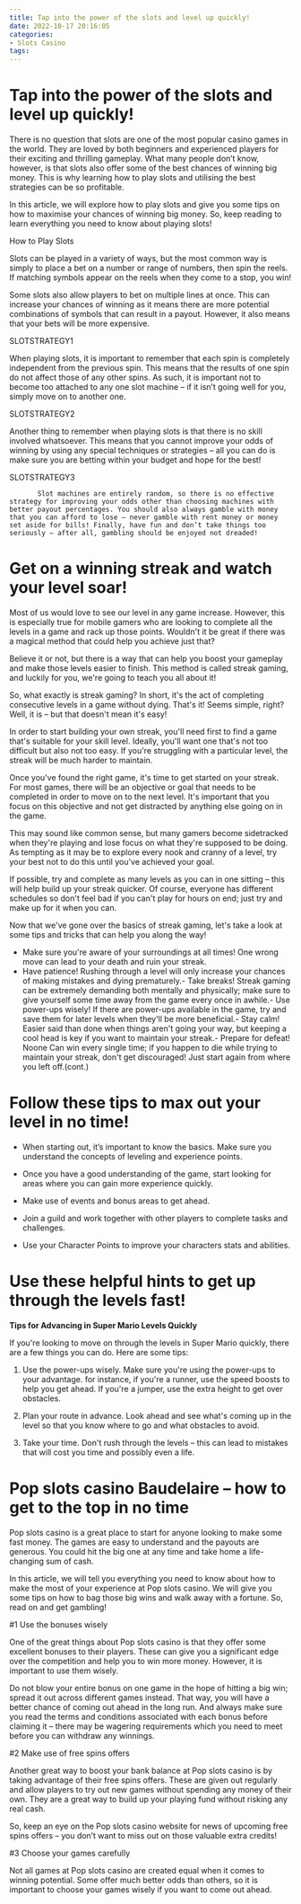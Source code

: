 ```yaml
---
title: Tap into the power of the slots and level up quickly!
date: 2022-10-17 20:16:05
categories:
- Slots Casino
tags:
---
```



#  Tap into the power of the slots and level up quickly!

There is no question that slots are one of the most popular casino games in the world. They are loved by both beginners and experienced players for their exciting and thrilling gameplay. What many people don’t know, however, is that slots also offer some of the best chances of winning big money. This is why learning how to play slots and utilising the best strategies can be so profitable.

In this article, we will explore how to play slots and give you some tips on how to maximise your chances of winning big money. So, keep reading to learn everything you need to know about playing slots!

How to Play Slots

Slots can be played in a variety of ways, but the most common way is simply to place a bet on a number or range of numbers, then spin the reels. If matching symbols appear on the reels when they come to a stop, you win!

Some slots also allow players to bet on multiple lines at once. This can increase your chances of winning as it means there are more potential combinations of symbols that can result in a payout. However, it also means that your bets will be more expensive.

SLOTSTRATEGY1

When playing slots, it is important to remember that each spin is completely independent from the previous spin. This means that the results of one spin do not affect those of any other spins. As such, it is important not to become too attached to any one slot machine – if it isn’t going well for you, simply move on to another one.

SLOTSTRATEGY2

Another thing to remember when playing slots is that there is no skill involved whatsoever. This means that you cannot improve your odds of winning by using any special techniques or strategies – all you can do is make sure you are betting within your budget and hope for the best!

SLOTSTRATEGY3
























           Slot machines are entirely random, so there is no effective strategy for improving your odds other than choosing machines with better payout percentages. You should also always gamble with money that you can afford to lose – never gamble with rent money or money set aside for bills! Finally, have fun and don’t take things too seriously – after all, gambling should be enjoyed not dreaded!

#  Get on a winning streak and watch your level soar!

Most of us would love to see our level in any game increase. However, this is especially true for mobile gamers who are looking to complete all the levels in a game and rack up those points. Wouldn't it be great if there was a magical method that could help you achieve just that?

Believe it or not, but there is a way that can help you boost your gameplay and make those levels easier to finish. This method is called streak gaming, and luckily for you, we're going to teach you all about it!

So, what exactly is streak gaming? In short, it's the act of completing consecutive levels in a game without dying. That's it! Seems simple, right? Well, it is – but that doesn't mean it's easy!

In order to start building your own streak, you'll need first to find a game that's suitable for your skill level. Ideally, you'll want one that's not too difficult but also not too easy. If you're struggling with a particular level, the streak will be much harder to maintain.

Once you've found the right game, it's time to get started on your streak. For most games, there will be an objective or goal that needs to be completed in order to move on to the next level. It's important that you focus on this objective and not get distracted by anything else going on in the game.

This may sound like common sense, but many gamers become sidetracked when they're playing and lose focus on what they're supposed to be doing. As tempting as it may be to explore every nook and cranny of a level, try your best not to do this until you've achieved your goal.

If possible, try and complete as many levels as you can in one sitting – this will help build up your streak quicker. Of course, everyone has different schedules so don't feel bad if you can't play for hours on end; just try and make up for it when you can.

Now that we've gone over the basics of streak gaming, let's take a look at some tips and tricks that can help you along the way!

- Make sure you're aware of your surroundings at all times! One wrong move can lead to your death and ruin your streak.
- Have patience! Rushing through a level will only increase your chances of making mistakes and dying prematurely.- Take breaks! Streak gaming can be extremely demanding both mentally and physically; make sure to give yourself some time away from the game every once in awhile.- Use power-ups wisely! If there are power-ups available in the game, try and save them for later levels when they'll be more beneficial.- Stay calm! Easier said than done when things aren't going your way, but keeping a cool head is key if you want to maintain your streak.- Prepare for defeat! Noone Can win every single time; if you happen to die while trying to maintain your streak, don't get discouraged! Just start again from where you left off.(cont.)

#  Follow these tips to max out your level in no time!

- When starting out, it’s important to know the basics. Make sure you understand the concepts of leveling and experience points.

- Once you have a good understanding of the game, start looking for areas where you can gain more experience quickly.

- Make use of events and bonus areas to get ahead.

- Join a guild and work together with other players to complete tasks and challenges.

- Use your Character Points to improve your characters stats and abilities.

#  Use these helpful hints to get up through the levels fast!

**Tips for Advancing in Super Mario Levels Quickly**

If you're looking to move on through the levels in Super Mario quickly, there are a few things you can do. Here are some tips:

1. Use the power-ups wisely. Make sure you're using the power-ups to your advantage. for instance, if you're a runner, use the speed boosts to help you get ahead. If you're a jumper, use the extra height to get over obstacles.

2. Plan your route in advance. Look ahead and see what's coming up in the level so that you know where to go and what obstacles to avoid.

3. Take your time. Don't rush through the levels – this can lead to mistakes that will cost you time and possibly even a life.

#  Pop slots casino Baudelaire – how to get to the top in no time

Pop slots casino is a great place to start for anyone looking to make some fast money. The games are easy to understand and the payouts are generous. You could hit the big one at any time and take home a life-changing sum of cash.

In this article, we will tell you everything you need to know about how to make the most of your experience at Pop slots casino. We will give you some tips on how to bag those big wins and walk away with a fortune. So, read on and get gambling!

#1 Use the bonuses wisely

One of the great things about Pop slots casino is that they offer some excellent bonuses to their players. These can give you a significant edge over the competition and help you to win more money. However, it is important to use them wisely.

Do not blow your entire bonus on one game in the hope of hitting a big win; spread it out across different games instead. That way, you will have a better chance of coming out ahead in the long run. And always make sure you read the terms and conditions associated with each bonus before claiming it – there may be wagering requirements which you need to meet before you can withdraw any winnings.

#2 Make use of free spins offers

Another great way to boost your bank balance at Pop slots casino is by taking advantage of their free spins offers. These are given out regularly and allow players to try out new games without spending any money of their own. They are a great way to build up your playing fund without risking any real cash.

So, keep an eye on the Pop slots casino website for news of upcoming free spins offers – you don’t want to miss out on those valuable extra credits!

#3 Choose your games carefully

Not all games at Pop slots casino are created equal when it comes to winning potential. Some offer much better odds than others, so it is important to choose your games wisely if you want to come out ahead.




















